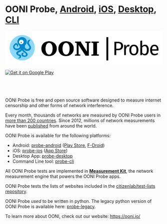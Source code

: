 # OONI Probe, [Android](/ooni/probe-android), [iOS](/ooni/probe-ios), [Desktop](/ooni/probe-desktop), [CLI](/ooni/probe-cli)

![OONI Probe](images/OONIProbeLogo.png)

<a href='https://play.google.com/store/apps/details?id=org.openobservatory.ooniprobe'><img alt='Get it on Google Play' src='https://play.google.com/intl/en_us/badges/images/generic/en_badge_web_generic.png' height="50px"/></a>

<a href="https://itunes.apple.com/us/app/ooni-probe/id1199566366?mt=8" style="display:inline-block;overflow:hidden;background:url(https://linkmaker.itunes.apple.com/en-gb/badge-lrg.svg?releaseDate=2017-02-08&kind=iossoftware&bubble=ios_apps) no-repeat;width:135px;height:40px;"></a>

OONI Probe is free and open source software designed to measure internet
censorship and other forms of network interference.

Every month, thousands of networks are measured by OONI Probe users in [more than 200 countries](https://api.ooni.io/stats). Since 2012, millions of network measurements have been [published](https://ooni.io/data/) from around the world.

OONI Probe is available for the following platforms:

* Android: [probe-android](https://github.com/ooni/probe-android) ([Play Store](https://play.google.com/store/apps/details?id=org.openobservatory.ooniprobe), [F-Droid](https://f-droid.org/repository/browse/?fdid=org.openobservatory.ooniprobe))
* iOS: [probe-ios](https://github.com/ooni/probe-ios) ([App Store](https://itunes.apple.com/us/app/id1199566366))
* Desktop App: [probe-desktop](https://github.com/ooni/probe-desktop)
* Command Line tool: [probe-cli](https://github.com/ooni/probe-cli)

All OONI Probe tests are implemented in **[Measurement Kit](https://github.com/measurement-kit/measurement-kit)**, the network measurement engine that powers the OONI Probe apps.

OONI Probe tests the lists of websites included in the [citizenlab/test-lists repository](https://github.com/citizenlab/test-lists/).

OONI Probe *used* to be written in python. The legacy python version of OONI Probe is available here: [probe-legacy](https://github.com/ooni/probe-legacy).

To learn more about OONI, check out our website: https://ooni.io/
